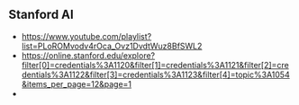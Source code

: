 ## Stanford AI
- https://www.youtube.com/playlist?list=PLoROMvodv4rOca_Ovz1DvdtWuz8BfSWL2
- https://online.stanford.edu/explore?filter[0]=credentials%3A1120&filter[1]=credentials%3A1121&filter[2]=credentials%3A1122&filter[3]=credentials%3A1123&filter[4]=topic%3A1054&items_per_page=12&page=1
- 
